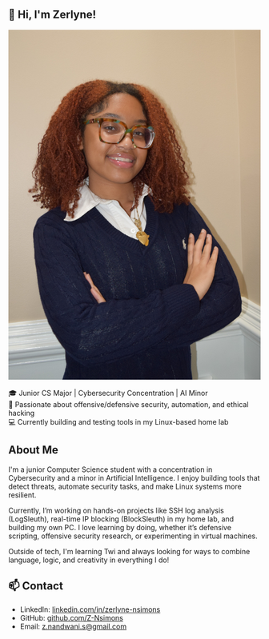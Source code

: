 ## 👋 Hi, I'm Zerlyne! 

<!--
**Z-Nsimons/Z-Nsimons** is a ✨ _special_ ✨ repository because its `README.md` (this file) appears on your GitHub profile.

Here are some ideas to get you started:

- 🔭 I’m currently working on ...
- 🌱 I’m currently learning ...
- 👯 I’m looking to collaborate on ...
- 🤔 I’m looking for help with ...
- 💬 Ask me about ...
- 📫 How to reach me: ...
- 😄 Pronouns: ...
- ⚡ Fun fact: ...
-->
![My Profile Picture](IMG_3627.JPG)

🎓 Junior CS Major | Cybersecurity Concentration | AI Minor  
🔐 Passionate about offensive/defensive security, automation, and ethical hacking  
💻 Currently building and testing tools in my Linux-based home lab  

## About Me

I'm a junior Computer Science student with a concentration in Cybersecurity and a minor in Artificial Intelligence. I enjoy building tools that detect threats, automate security tasks, and make Linux systems more resilient.  

Currently, I’m working on hands-on projects like SSH log analysis (LogSleuth), real-time IP blocking (BlockSleuth) in my home lab, and building my own PC. I love learning by doing, whether it’s defensive scripting, offensive security research, or experimenting in virtual machines.  

Outside of tech, I'm learning Twi and always looking for ways to combine language, logic, and creativity in everything I do! 

## 📫 Contact
- LinkedIn: [linkedin.com/in/zerlyne-nsimons](https://linkedin.com/in/zerlyne-nsimons)
- GitHub: [github.com/Z-Nsimons](https://github.com/Z-Nsimons)
- Email: z.nandwani.s@gmail.com
